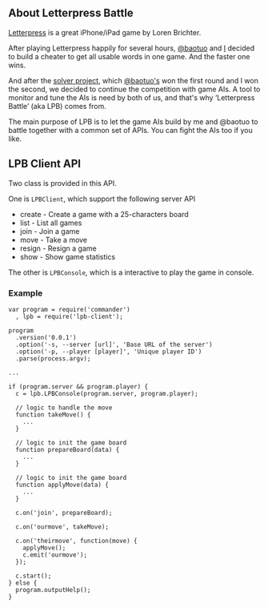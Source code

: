 ## About Letterpress Battle

[Letterpress](https://itunes.apple.com/us/app/letterpress-word-game/id526619424?mt=8) is a great iPhone/iPad game by Loren Brichter.After playing Letterpress happily for several hours, [@baotuo](http://twitter.com/baotuo) and [I](http://twitter.com/xu_lele) decided to build a cheater to get all usable words in one game. And the faster one wins.

And after the [solver project](https://github.com/rjyo/letterpress-solver), which [@baotuo's](https://github.com/baotuo/letterpress-solver) won the first round and I won the second, we decided to continue the competition with game AIs. A tool to monitor and tune the AIs is need by both of us, and that's why ‘Letterpress Battle’ (aka LPB) comes from.

The main purpose of LPB is to let the game AIs build by me and @baotuo to battle together with a common set of APIs. You can fight the AIs too if you like.## LPB Client API

Two class is provided in this API.

One is `LPBClient`, which support the following server API
* create - Create a game with a 25-characters board
* list - List all games
* join - Join a game
* move - Take a move
* resign - Resign a game
* show - Show game statistics

The other is `LPBConsole`, which is a interactive to play the game in console.

### Example

	var program = require('commander')
	  , lpb = require('lpb-client');
	
	program
	  .version('0.0.1')
	  .option('-s, --server [url]', 'Base URL of the server')
	  .option('-p, --player [player]', 'Unique player ID')
	  .parse(process.argv);
	
	...
	
	if (program.server && program.player) {
	  c = lpb.LPBConsole(program.server, program.player);
	
	  // logic to handle the move
	  function takeMove() {
	  	...
	  }
	
	  // logic to init the game board
	  function prepareBoard(data) {
	  	...
	  }
	
	  // logic to init the game board
	  function applyMove(data) {
	  	...
	  }

	  c.on('join', prepareBoard);
	
	  c.on('ourmove', takeMove);
	
	  c.on('theirmove', function(move) {
	    applyMove();
	    c.emit('ourmove');
	  });
	
	  c.start();
	} else {
	  program.outputHelp();
	}
